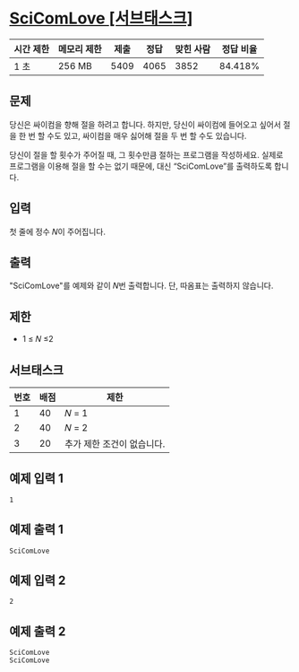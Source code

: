 # [SciComLove [서브태스크]](https://www.acmicpc.net/problem/21598)

| 시간 제한 | 메모리 제한 | 제출 | 정답 | 맞힌 사람 | 정답 비율 |
| --- | --- | --- | --- | --- | --- |
| 1 초 | 256 MB | 5409 | 4065 | 3852 | 84.418% |

## 문제

당신은 싸이컴을 향해 절을 하려고 합니다. 하지만, 당신이 싸이컴에 들어오고 싶어서 절을 한 번 할 수도 있고, 싸이컴을 매우 싫어해 절을 두 번 할 수도 있습니다.

당신이 절을 할 횟수가 주어질 때, 그 횟수만큼 절하는 프로그램을 작성하세요. 실제로 프로그램을 이용해 절을 할 수는 없기 때문에, 대신 “SciComLove”를 출력하도록 합니다.

## 입력

첫 줄에 정수 𝑁이 주어집니다.

## 출력

"SciComLove"를 예제와 같이 𝑁번 출력합니다. 단, 따옴표는 출력하지 않습니다.

## 제한

- 1 ≤ 𝑁  ≤2

## 서브태스크

| 번호 | 배점 | 제한 |
| --- | --- | --- |
| 1 | 40 | 𝑁 = 1 |
| 2 | 40 | 𝑁 = 2 |
| 3 | 20 | 추가 제한 조건이 없습니다. |

## 예제 입력 1

```
1

```

## 예제 출력 1

```
SciComLove

```

## 예제 입력 2

```
2

```

## 예제 출력 2

```
SciComLove
SciComLove
```

